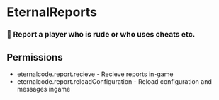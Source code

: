 # EternalReports

### 📢 Report a player who is rude or who uses cheats etc.

## Permissions

* eternalcode.report.recieve - Recieve reports in-game
* eternalcode.report.reloadConfiguration - Reload configuration and messages ingame